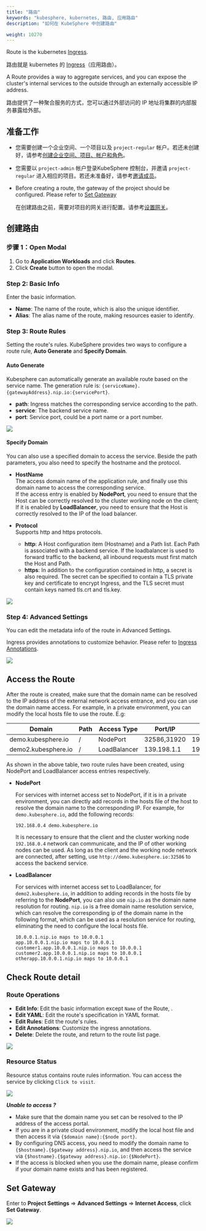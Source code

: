 ```yaml
---
title: "路由"
keywords: "kubesphere, kubernetes, 路由, 应用路由"
description: "如何在 KubeSphere 中创建路由"

weight: 10270
---
```


Route is the kubernetes [Ingress](https://kubernetes.io/docs/concepts/services-networking/ingress/#what-is-ingress).

路由就是 kubernetes 的 [Ingress](https://kubernetes.io/docs/concepts/services-networking/ingress/#what-is-ingress)（应用路由）。

A Route provides a way to aggregate services, and you can expose the cluster's internal services to the outside through an externally accessible IP address.

路由提供了一种聚合服务的方式，您可以通过外部访问的 IP 地址将集群的内部服务暴露给外部。

## 准备工作

- 您需要创建一个企业空间、一个项目以及 `project-regular` 帐户。若还未创建好，请参考[创建企业空间、项目、帐户和角色](../../../quick-start/create-workspace-and-project)。

- 您需要以 `project-admin` 帐户登录KubeSphere 控制台，并邀请 `project-regular` 进入相应的项目。若还未准备好，请参考[邀请成员](../../../quick-start/create-workspace-and-project#task-3-create-a-project)。

- Before creating a route, the gateway of the project should be configured. Please refer to [Set Gateway](#set-gateway)

  在创建路由之前，需要对项目的网关进行配置。请参考[设置网关](#set-gateway)。

## 创建路由

### 步骤 1：Open Modal

1. Go to **Application Workloads** and click **Routes**.
2. Click **Create** button to open the modal.

### Step 2: Basic Info

Enter the basic information.

- **Name**: The name of the route, which is also the unique identifier.
- **Alias**: The alias name of the route, making resources easier to identify.

### Step 3: Route Rules

Setting the route's rules. KubeSphere provides two ways to configure a route rule, **Auto Generate** and **Specify Domain**.

#### Auto Generate

Kubesphere can automatically generate an available route based on the service name.
The generation rule is: `{serviceName}.{gatewayAddress}.nip.io:{servicePort}`.

- **path**: Ingress matches the corresponding service according to the path.
- **service**: The backend service name.
- **port**: Service port, could be a port name or a port number.

![](/images/docs/route-set-rule-auto.png)

#### Specify Domain

You can also use a specified domain to access the service. Beside the path parameters, you also need to specify the hostname and the protocol.

- **HostName**  
  The access domain name of the application rule, and finally use this domain name to access the corresponding service.  
  If the access entry is enabled by **NodePort**, you need to ensure that the Host can be correctly resolved to the cluster working node on the client;  
  If it is enabled by **LoadBalancer**, you need to ensure that the Host is correctly resolved to the IP of the load balancer.

- **Protocol**  
  Supports http and https protocols.

  - **http**: A Host configuration item (Hostname) and a Path list. Each Path is associated with a backend service. If the loadbalancer is used to forward traffic to the backend, all inbound requests must first match the Host and Path.
  - **https**: In addition to the configuration contained in http, a secret is also required. The secret can be specified to contain a TLS private key and certificate to encrypt Ingress, and the TLS secret must contain keys named tls.crt and tls.key.

![](/images/docs/route-set-rule-domain.png)

### Step 4: Advanced Settings

You can edit the metadata info of the route in Advanced Settings.

Ingress provides annotations to customize behavior. Please refer to [Ingress Annotations](https://kubernetes.github.io/ingress-nginx/user-guide/nginx-configuration/annotations/).

![](/images/docs/route-create-annotations.png)

## Access the Route

After the route is created, make sure that the domain name can be resolved to the IP address of the external network access entrance, and you can use the domain name access. For example, in a private environment, you can modify the local hosts file to use the route. E.g:

|Domain|Path|Access Type|Port/IP|Cluster Node IP|
----|---|---|---|---
|demo.kubesphere.io|/|NodePort|32586,31920|192.168.0.4,192.168.0.3,192.168.0.2|
|demo2.kubesphere.io|/|LoadBalancer|139.198.1.1|192.168.0.4,192.168.0.3,192.168.0.2

As shown in the above table, two route rules have been created, using NodePort and LoadBalancer access entries respectively.

- **NodePort**

    For services with internet access set to NodePort, if it is in a private environment, you can directly add records in the hosts file of the host to resolve the domain name to the corresponding IP. For example, for `demo.kubesphere.io`, add the following records:

    ```
    192.168.0.4 demo.kubesphere.io
    ```

    It is necessary to ensure that the client and the cluster working node `192.168.0.4` network can communicate, and the IP of other working nodes can be used. As long as the client and the working node network are connected, after setting, use `http://demo.kubesphere.io:32586` to access the backend service.

- **LoadBalancer**

    For services with internet access set to LoadBalancer, for `demo2.kubesphere.io`, in addition to adding records in the hosts file by referring to the **NodePort**, you can also use `nip.io` as the domain name resolution for routing. `nip.io` is a free domain name resolution service, which can resolve the corresponding ip of the domain name in the following format, which can be used as a resolution service for routing, eliminating the need to configure the local hosts file.

    ```
    10.0.0.1.nip.io maps to 10.0.0.1  
    app.10.0.0.1.nip.io maps to 10.0.0.1
    customer1.app.10.0.0.1.nip.io maps to 10.0.0.1
    customer2.app.10.0.0.1.nip.io maps to 10.0.0.1
    otherapp.10.0.0.1.nip.io maps to 10.0.0.1
    ```

## Check Route detail

### Route Operations

- **Edit Info**: Edit the basic information except `Name` of the Route, .
- **Edit YAML**: Edit the route's specification in YAML format.
- **Edit Rules**: Edit the route's rules.
- **Edit Annotations**: Customize the ingress annotations.
- **Delete**: Delete the route, and return to the route list page.

![](/images/docs/route-detail.png)

### Resource Status

Resource status contains route rules information. You can access the service by clicking `Click to visit`.

![](/images/docs/route-detail-resource.png)

***Unable to access ?***  

* Make sure that the domain name you set can be resolved to the IP address of the access portal.  
* If you are in a private cloud environment, modify the local host file and then access it via `{$domain name}:{$node port}`.  
* By configuring DNS access, you need to modify the domain name to `{$hostname}.{$gateway address}.nip.io`, and then access the service via `{$hostname}.{$gateway address}.nip.io:{$NodePort}`.  
* If the access is blocked when you use the domain name, please confirm if your domain name exists and has been registered.  

## Set Gateway

Enter to **Project Settings** => **Advanced Settings** => **Internet Access**, click **Set Gateway**.

![](/images/docs/set-gateway.png)
